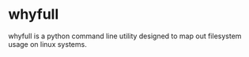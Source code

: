 # whyfull
whyfull is a python command line utility designed to map out filesystem usage on linux systems.
